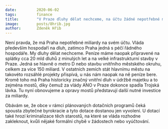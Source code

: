 ```yaml
---
date:         2020-06-02
tags:         finance
title:        "V Praze dluhy dělat nechceme, na účtu žádné nepotřebné miliardy nemáme"
image: 	      posts/8hrib.jpg
author:       Zdeněk Hřib
---
```


Není pravda, že má Praha nepotřebné miliardy na svém účtu. Vláda především hospodaří na dluh, zatímco Praha jedná s péčí řádného hospodáře. My dluhy dělat nechceme. Peníze máme naopak připravené na splátky cca 20 mld dluhů z minulých let a na velké infrastrukturní stavby v Praze. Jedná se hlavně o metro D nebo stavbu vnitřního městského okruhu, celkem za více 150 miliard. V ostatních zemích stát hlavnímu městu na takovéto rozsáhlé projekty přispívá, u nás nám naopak na ně peníze bere. Kromě toho má Praha historicky značný vnitřní dluh v údržbě majetku a to zejména mostů, díky čemuž za vlády ANO v Praze dokonce spadla Trojská lávka. Tu nyní obnovujeme a opravy mostů představují další nutné investice za miliardy.

Obávám se, že obce v rámci plánovaných dotačních programů čeká spousta zbytečné byrokracie a tyto dotace dostanou jen vyvolení. U dotací také hrozí kriminalizace těch starostů, na které se vláda rozhodne zakleknout, kvůli nějaké formální chybě v žádostech nebo vyúčtování.
